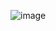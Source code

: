 ![image](https://user-images.githubusercontent.com/89120960/229256947-f92c8d38-14ee-49d1-ac50-ceb8456bd3a6.png)
